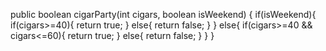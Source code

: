 public boolean cigarParty(int cigars, boolean isWeekend) {
  if(isWeekend){
    if(cigars>=40){
      return true;
    }
    else{
      return false;
    }
  }
  else{
    if(cigars>=40 && cigars<=60){
      return true;
    }
    else{
      return false;
    }
  }
}

